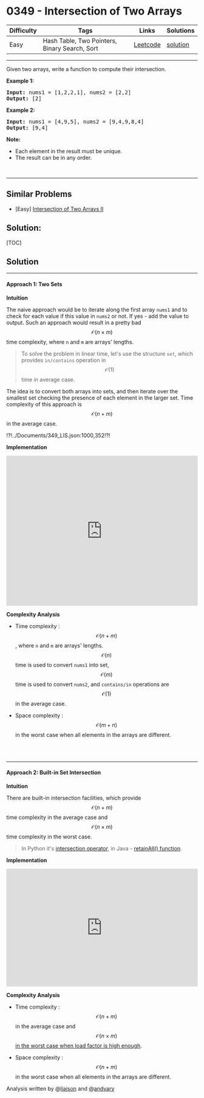 # 0349 - Intersection of Two Arrays

Difficulty  | Tags | Links | Solutions
----------- | ---- | ----- | -----
Easy | Hash Table, Two Pointers, Binary Search, Sort | [Leetcode](https://leetcode.com/problems/intersection-of-two-arrays) | [solution](https://leetcode.com/problems/intersection-of-two-arrays/solution/)


-----------

<p>Given two arrays, write a function to compute their intersection.</p>

<p><strong>Example 1:</strong></p>

<pre>
<strong>Input: </strong>nums1 = <span id="example-input-1-1">[1,2,2,1]</span>, nums2 = <span id="example-input-1-2">[2,2]</span>
<strong>Output: </strong><span id="example-output-1">[2]</span>
</pre>

<div>
<p><strong>Example 2:</strong></p>

<pre>
<strong>Input: </strong>nums1 = <span id="example-input-2-1">[4,9,5]</span>, nums2 = <span id="example-input-2-2">[9,4,9,8,4]</span>
<strong>Output: </strong><span id="example-output-2">[9,4]</span></pre>
</div>

<p><b>Note:</b></p>

<ul>
	<li>Each element in the result must be unique.</li>
	<li>The result can be in any order.</li>
</ul>

<p>&nbsp;</p>


-----------


## Similar Problems

- [Easy] [Intersection of Two Arrays II](intersection-of-two-arrays-ii)




## Solution:

[TOC]

## Solution

---

#### Approach 1: Two Sets

**Intuition**

The naive approach would be to iterate along the first array `nums1`
and to check for each value if this value in `nums2` or not. 
If yes - add the value to output. Such an approach would result 
in a pretty bad
$$\mathcal{O}(n \times m)$$ time complexity, where `n` and `m` are 
arrays' lengths.

> To solve the problem in linear time, let's use the structure `set`,
which provides `in/contains` operation in $$\mathcal{O}(1)$$ time in
average case.

The idea is to convert both arrays into sets, and then iterate over 
the smallest set checking the presence of each element in the larger set.
Time complexity of this approach is $$\mathcal{O}(n + m)$$ in the average case.

!?!../Documents/349_LIS.json:1000,352!?!

**Implementation**

<iframe src="https://leetcode.com/playground/i5eLapjz/shared" frameBorder="0" width="100%" height="395" name="i5eLapjz"></iframe>

**Complexity Analysis**

* Time complexity : $$\mathcal{O}(n + m)$$, where `n` and `m` are 
arrays' lengths. $$\mathcal{O}(n)$$ time is used to convert `nums1`
into set, $$\mathcal{O}(m)$$ time is used to convert `nums2`, and
`contains/in` operations are $$\mathcal{O}(1)$$ in the average case.
 
* Space complexity : $$\mathcal{O}(m + n)$$ in the worst case when
all elements in the arrays are different.
<br />
<br />


---
#### Approach 2: Built-in Set Intersection

**Intuition**

There are built-in intersection facilities,
which provide $$\mathcal{O}(n + m)$$ time complexity in the 
average case and $$\mathcal{O}(n \times m)$$ time complexity in the 
worst case. 

> In Python it's [intersection operator](https://wiki.python.org/moin/TimeComplexity#set), 
in Java - [retainAll() function](https://docs.oracle.com/javase/8/docs/api/java/util/AbstractCollection.html#retainAll-java.util.Collection-).

**Implementation**

<iframe src="https://leetcode.com/playground/fYrF2xVt/shared" frameBorder="0" width="100%" height="310" name="fYrF2xVt"></iframe>

**Complexity Analysis**

* Time complexity : $$\mathcal{O}(n + m)$$ in the average case 
 and $$\mathcal{O}(n \times m)$$ [in the worst case
 when load factor is high enough](https://wiki.python.org/moin/TimeComplexity#set).
 
* Space complexity : $$\mathcal{O}(n + m)$$ in the worst case when
all elements in the arrays are different.

Analysis written by @[liaison](https://leetcode.com/liaison/)
and @[andvary](https://leetcode.com/andvary/)
